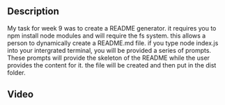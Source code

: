 ## Description

My task for week 9 was to create a README generator. it requires you to npm install node modules and will require the fs system.
this allows a person to dynamically create a README.md file. if you type node index.js into your intergrated terminal,
you will be provided a series of prompts. These prompts will provide the skeleton of the README while the user provides the
content for it. the file will be created and then put in the dist folder.

## Video

